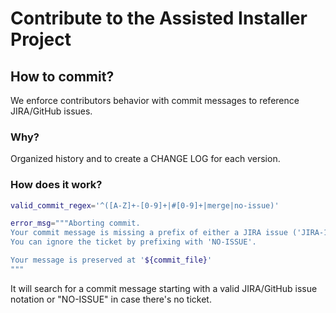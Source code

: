 # Contribute to the Assisted Installer Project

## How to commit?

We enforce contributors behavior with commit messages to reference JIRA/GitHub issues.

### Why?

Organized history and to create a CHANGE LOG for each version.

### How does it work?

```bash
valid_commit_regex='^([A-Z]+-[0-9]+|#[0-9]+|merge|no-issue)'

error_msg="""Aborting commit.
Your commit message is missing a prefix of either a JIRA issue ('JIRA-1111'), a GitHub issue ('#39') or 'Merge'.
You can ignore the ticket by prefixing with 'NO-ISSUE'.

Your message is preserved at '${commit_file}'
"""
```

It will search for a commit message starting with a valid JIRA/GitHub issue notation or "NO-ISSUE" in case there's no ticket.
